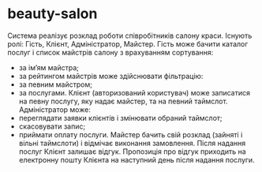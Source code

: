 # beauty-salon
Система реалізує розклад роботи співробітників салону краси. Існують ролі: Гість, Клієнт, Адміністратор, Майстер.
Гість може бачити каталог послуг і список майстрів салону з врахуванням сортування:
 - за ім’ям майстра;
 - за рейтингом майстрів
може здійснювати фільтрацію:
 - за певним майстром;
 - за послугами.
Клієнт (авторизований користувач) може записатися на певну послугу, яку надає майстер, та на певний таймслот.
Адміністратор може:
 - переглядати заявки клієнтів і змінювати обраний таймслот;
 - скасовувати запис;
 - приймати оплату послуги.
Майстер бачить свій розклад (зайняті і вільні таймслоти) і відмічає виконання замовлення.
Після надання послуг Клієнт залишає відгук. Пропозиція про відгук приходить на електронну пошту Клієнта на наступний день після надання послуги.
